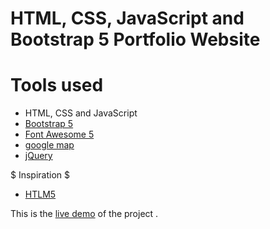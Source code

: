HTML, CSS, JavaScript and Bootstrap 5 Portfolio Website
=======

# Tools used #
* HTML, CSS and JavaScript
* [Bootstrap 5](https://getbootstrap.com/docs/5.0/getting-started/introduction/)
* [Font Awesome 5](https://fontawesome.com/)
* [google map](https://www.embed-map.com/)
* [jQuery](https://jquery.com/)

$ Inspiration $
* [HTLM5](https://html5up.net/)

This is the [live demo](joseffryk.netlify.app) of the project . 

